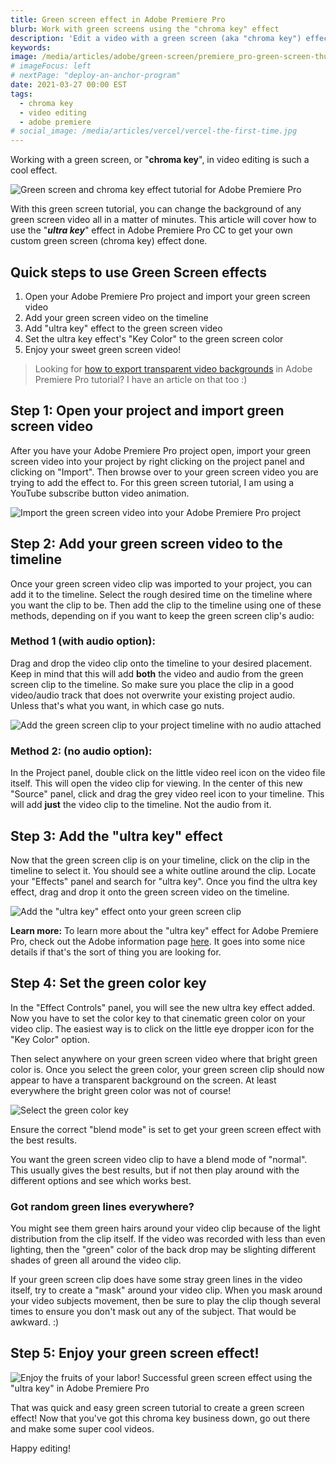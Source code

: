 ```yaml
---
title: Green screen effect in Adobe Premiere Pro
blurb: Work with green screens using the "chroma key" effect
description: 'Edit a video with a green screen (aka "chroma key") effect in Adobe Premiere Pro. This method also works for blue screens.'
keywords:
image: /media/articles/adobe/green-screen/premiere_pro-green-screen-thumbnail.png
# imageFocus: left
# nextPage: "deploy-an-anchor-program"
date: 2021-03-27 00:00 EST
tags:
  - chroma key
  - video editing
  - adobe premiere
# social_image: /media/articles/vercel/vercel-the-first-time.jpg
---
```


Working with a green screen, or "**chroma key**", in video editing is such a cool effect.

![Green screen and chroma key effect tutorial for Adobe Premiere Pro](/media/articles/adobe/green-screen/premiere_pro-green-screen-thumbnail.png)

With this green screen tutorial, you can change the background of any green screen video all in a matter of minutes. This article will cover how to use the "**_ultra key_**" effect in Adobe Premiere Pro CC to get your own custom green screen (chroma key) effect done.

## Quick steps to use Green Screen effects

1. Open your Adobe Premiere Pro project and import your green screen video
2. Add your green screen video on the timeline
3. Add "ultra key" effect to the green screen video
4. Set the ultra key effect's "Key Color" to the green screen color
5. Enjoy your sweet green screen video!

> Looking for [how to export transparent video backgrounds](/articles/export-transparent-video-in-premiere-pro-alpha-channel-tutorial) in Adobe Premiere Pro tutorial? I have an article on that too :)

## Step 1: Open your project and import green screen video

After you have your Adobe Premiere Pro project open, import your green screen video into your project by right clicking on the project panel and clicking on "Import". Then browse over to your green screen video you are trying to add the effect to. For this green screen tutorial, I am using a YouTube subscribe button video animation.

![Import the green screen video into your Adobe Premiere Pro project](/media/articles/adobe/green-screen/premiere_pro-green-screen-1-import-media.png)

## Step 2: Add your green screen video to the timeline

Once your green screen video clip was imported to your project, you can add it to the timeline. Select the rough desired time on the timeline where you want the clip to be. Then add the clip to the timeline using one of these methods, depending on if you want to keep the green screen clip's audio:

### Method 1 (with audio option):

Drag and drop the video clip onto the timeline to your desired placement. Keep in mind that this will add **both** the video and audio from the green screen clip to the timeline. So make sure you place the clip in a good video/audio track that does not overwrite your existing project audio. Unless that's what you want, in which case go nuts.

![Add the green screen clip to your project timeline with no audio attached](/media/articles/adobe/green-screen/premiere_pro-green-screen-2-timeline-1.png)

### Method 2: (no audio option):

In the Project panel, double click on the little video reel icon on the video file itself. This will open the video clip for viewing. In the center of this new "Source" panel, click and drag the grey video reel icon to your timeline. This will add **just** the video clip to the timeline. Not the audio from it.

## Step 3: Add the "ultra key" effect

Now that the green screen clip is on your timeline, click on the clip in the timeline to select it. You should see a white outline around the clip. Locate your "Effects" panel and search for "ultra key". Once you find the ultra key effect, drag and drop it onto the green screen video on the timeline.

![Add the "ultra key" effect onto your green screen clip](/media/articles/adobe/green-screen/premiere_pro-green-screen-3-add-the-ultra-key.png)

**Learn more:** To learn more about the "ultra key" effect for Adobe Premiere Pro, check out the Adobe information page [here](https://helpx.adobe.com/premiere-pro/how-to/ultra-key-effect.html). It goes into some nice details if that's the sort of thing you are looking for.

## Step 4: Set the green color key

In the "Effect Controls" panel, you will see the new ultra key effect added. Now you have to set the color key to that cinematic green color on your video clip. The easiest way is to click on the little eye dropper icon for the "Key Color" option.

Then select anywhere on your green screen video where that bright green color is. Once you select the green color, your green screen clip should now appear to have a transparent background on the screen. At least everywhere the bright green color was not of course!

![Select the green color key](/media/articles/adobe/green-screen/premiere_pro-green-screen-4-set-the-key-color.png)

<div class="msg note text">
Ensure the correct "blend mode" is set to get your green screen effect with the best results.

You want the green screen video clip to have a blend mode of "normal". This usually gives the best results, but if not then play around with the different options and see which works best.

</div>

### Got random green lines everywhere?

You might see them green hairs around your video clip because of the light distribution from the clip itself. If the video was recorded with less than even lighting, then the "green" color of the back drop may be slighting different shades of green all around the video clip.

If your green screen clip does have some stray green lines in the video itself, try to create a "mask" around your video clip. When you mask around your video subjects movement, then be sure to play the clip though several times to ensure you don't mask out any of the subject. That would be awkward. :)

## Step 5: Enjoy your green screen effect!

![Enjoy the fruits of your labor! Successful green screen effect using the "ultra key" in Adobe Premiere Pro](/media/articles/adobe/green-screen/premiere_pro-green-screen-5-final-product.png)

That was quick and easy green screen tutorial to create a green screen effect! Now that you've got this chroma key business down, go out there and make some super cool videos.

Happy editing!
